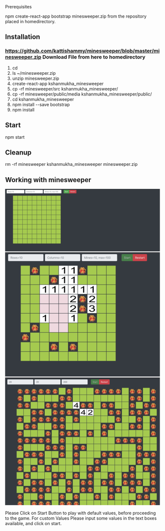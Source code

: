 <snippet>
  <content><![CDATA[
# ${1:Project Name}
Minesweeper Using React JS and Bootstrap

## Prerequisites
npm
create-react-app
bootstrap
minesweeper.zip from the repository placed in homedirectory.

## Installation
### https://github.com/kattishammy/minesweeper/blob/master/minesweeper.zip Download File from here to homedirectory
1. cd
2. ls ~/minesweeper.zip
3. unzip minesweeper.zip
4. create-react-app kshanmukha_minesweeper
5. cp -rf minesweeper/src kshanmukha_minesweeper/
6. cp -rf minesweeper/public/media kshanmukha_minesweeper/public/
7. cd kshanmukha_minesweeper
8. npm install --save bootstrap
9. npm install

## Start
npm start

## Cleanup
rm -rf minesweeper kshanmukha_minesweeper minesweeper.zip

## Working with minesweeper

![alt text](https://github.com/kattishammy/minesweeper/blob/master/Screenshot%202020-11-15%20at%208.44.41%20PM.png?raw=true)
![alt text](https://github.com/kattishammy/minesweeper/blob/master/Screenshot%202020-11-15%20at%208.45.23%20PM.png?raw=true)
![alt text](https://github.com/kattishammy/minesweeper/blob/master/Screenshot%202020-11-15%20at%208.46.42%20PM.png?raw=true)

Please Click on Start Button to play with default values, before proceeding to the game.
For custom Values Please input some values in the text boxes available, and click on start.
